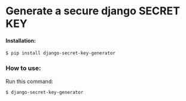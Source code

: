 # Generate a secure django SECRET KEY

#### Installation:
`$ pip install django-secret-key-generator`

### How to use:

Run this command:

`$ django-secret-key-generator`
